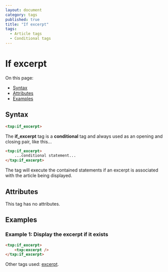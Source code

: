 ```yaml
---
layout: document
category: tags
published: true
title: "If excerpt"
tags:
  - Article tags
  - Conditional tags
---
```


# If excerpt

On this page:

* [Syntax](#user-content-syntax)
* [Attributes](#user-content-attributes)
* [Examples](#user-content-examples)

## Syntax

```html
<txp:if_excerpt>
```

The **if_excerpt** tag is a __conditional__ tag and always used as an opening and closing pair, like this...

```html
<txp:if_excerpt>
    ...conditional statement...
</txp:if_excerpt>
```

The tag will execute the contained statements if an excerpt is associated with the article being displayed.

## Attributes

This tag has no attributes.

## Examples

### Example 1: Display the excerpt if it exists

```html
<txp:if_excerpt>
    <txp:excerpt />
</txp:if_excerpt>
```

Other tags used: [excerpt](excerpt).
